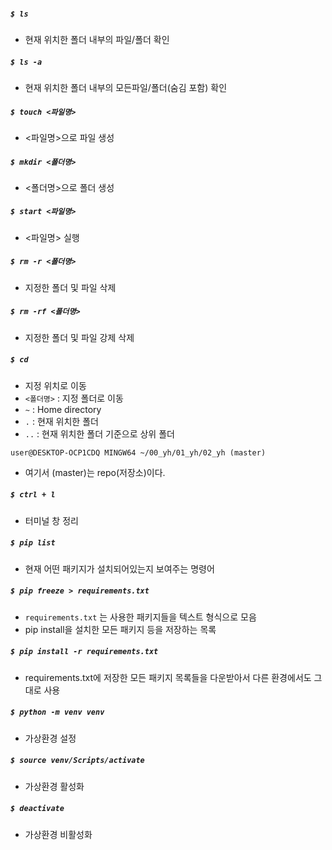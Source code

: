 ##### ``$ ls``
- 현재 위치한 폴더 내부의 파일/폴더 확인 


##### ``$ ls -a``
- 현재 위치한 폴더 내부의 모든파일/폴더(숨김 포함) 확인

##### ``$ touch <파일명>``
- <파일명>으로 파일 생성

##### ``$ mkdir <폴더명>``
- <폴더명>으로 폴더 생성

##### ``$ start <파일명>``
- <파일명> 실행

##### ``$ rm -r <폴더명>``
- 지정한 폴더 및 파일 삭제

##### ``$ rm -rf <폴더명>``
- 지정한 폴더 및 파일 강제 삭제


##### ``$ cd``
- 지정 위치로 이동
- ``<폴더명>`` : 지정 폴더로 이동
- ``~`` : Home directory
- ``.`` : 현재 위치한 폴더
- ``..`` : 현재 위치한 폴더 기준으로 상위 폴더

```
user@DESKTOP-OCP1CDQ MINGW64 ~/00_yh/01_yh/02_yh (master) 
```
- 여기서 (master)는 repo(저장소)이다.

##### ``$ ctrl + l``
- 터미널 창 정리

##### ``$ pip list``
- 현재 어떤 패키지가 설치되어있는지 보여주는 명령어

##### ``$ pip freeze > requirements.txt``
- ``requirements.txt`` 는 사용한 패키지들을 텍스트 형식으로 모음
- pip install을 설치한 모든 패키지 등을 저장하는 목록

##### ``$ pip install -r requirements.txt``
- requirements.txt에 저장한 모든 패키지 목록들을 다운받아서 다른 환경에서도 그대로 사용

##### ``$ python -m venv venv``
- 가상환경 설정

##### ``$ source venv/Scripts/activate``
- 가상환경 활성화

##### ``$ deactivate``
- 가상환경 비활성화

